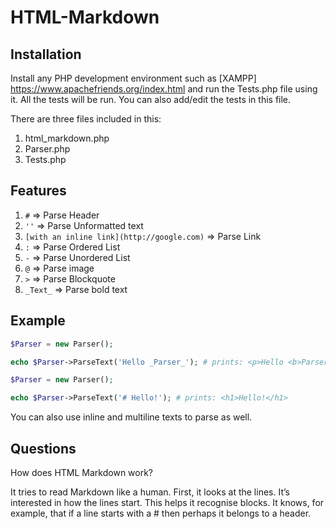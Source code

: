 # HTML-Markdown

## Installation

Install any PHP development environment such as [XAMPP] https://www.apachefriends.org/index.html
and run the Tests.php file using it. All the tests will be run. You can also add/edit the tests in
this file.

There are three files included in this:
1. html_markdown.php
2. Parser.php
3. Tests.php

## Features

1. `#` => Parse Header
2. `''` => Parse Unformatted text
3. `[with an inline link](http://google.com)` => Parse Link
4. `:` => Parse Ordered List
5. `-` => Parse Unordered List
6. `@` => Parse image
7. `>` => Parse Blockquote
8. `_Text_` => Parse bold text

## Example

```php
$Parser = new Parser();

echo $Parser->ParseText('Hello _Parser_'); # prints: <p>Hello <b>Parser</b></p>
```

```php
$Parser = new Parser();

echo $Parser->ParseText('# Hello!'); # prints: <h1>Hello!</h1>
```

You can also use inline and multiline texts to parse as well.

## Questions

How does HTML Markdown work?

It tries to read Markdown like a human. First, it looks at the lines. It’s interested in how the lines start. This helps it recognise blocks. It knows, for example, that if a line starts with a # then perhaps it belongs to a header.
